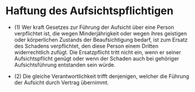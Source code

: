 # Haftung des Aufsichtspflichtigen

- (1) Wer kraft Gesetzes zur Führung der Aufsicht über eine Person verpflichtet ist, die wegen Minderjährigkeit oder wegen ihres geistigen oder körperlichen Zustands der Beaufsichtigung bedarf, ist zum Ersatz des Schadens verpflichtet, den diese Person einem Dritten widerrechtlich zufügt. Die Ersatzpflicht tritt nicht ein, wenn er seiner Aufsichtspflicht genügt oder wenn der Schaden auch bei gehöriger Aufsichtsführung entstanden sein würde.

- (2) Die gleiche Verantwortlichkeit trifft denjenigen, welcher die Führung der Aufsicht durch Vertrag übernimmt.


